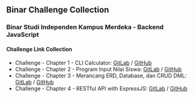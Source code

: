 ## Binar Challenge Collection

### Binar Studi Independen Kampus Merdeka - Backend JavaScript

#### Challenge Link Collection

- Challenge - Chapter 1 - CLI Calculator: [GitLab](https://gitlab.com/raprmdn/binar-challenge/-/tree/master/chapter1) / [GitHub](https://github.com/raprmdn/binar-challenge/tree/master/chapter1)
- Challenge - Chapter 2 - Program Input Nilai Siswa: [GitLab](https://gitlab.com/raprmdn/binar-challenge/-/tree/master/chapter2) / [GitHub](https://github.com/raprmdn/binar-challenge/tree/master/chapter2)
- Challenge - Chapter 3 - Merancang ERD, Database, dan CRUD DML: [GitLab](https://gitlab.com/raprmdn/binar-challenge/-/tree/master/chapter3) / [GitHub](https://github.com/raprmdn/binar-challenge/tree/master/chapter3)
- Challenge - Chapter 4 - RESTful API with ExpressJS: [GitLab](https://gitlab.com/raprmdn/binar-challenge/-/tree/master/chapter4) / [GitHub](https://github.com/raprmdn/binar-challenge/tree/master/chapter4)


